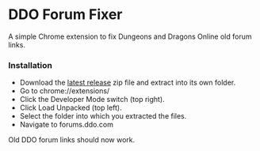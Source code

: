 # DDO Forum Fixer
A simple Chrome extension to fix Dungeons and Dragons Online old forum links.

### Installation
- Download the [latest release](https://github.com/Sithobi1/ddoff/releases) zip file and extract into its own folder.
- Go to chrome://extensions/
- Click the Developer Mode switch (top right).
- Click Load Unpacked (top left).
- Select the folder into which you extracted the files.
- Navigate to forums.ddo.com

Old DDO forum links should now work.
